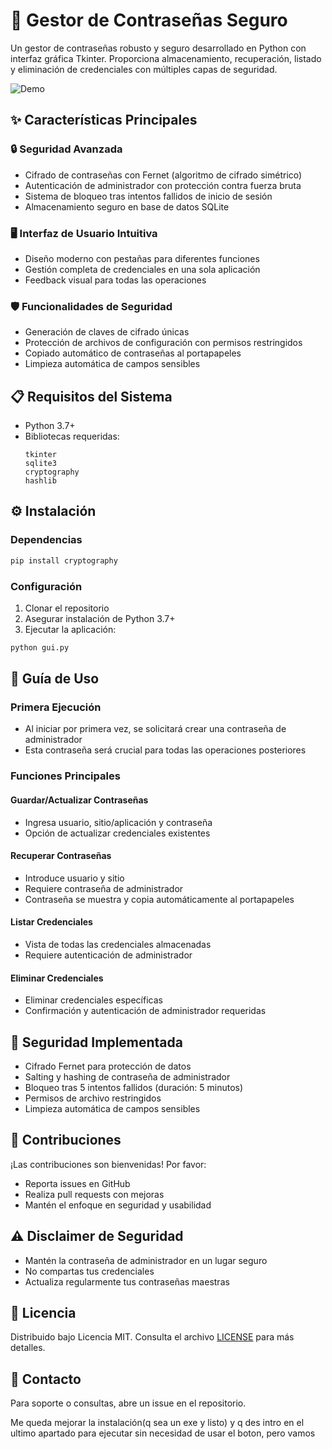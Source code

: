 # 🔐 Gestor de Contraseñas Seguro

Un gestor de contraseñas robusto y seguro desarrollado en Python con interfaz gráfica Tkinter. Proporciona almacenamiento, recuperación, listado y eliminación de credenciales con múltiples capas de seguridad.

![Demo](https://via.placeholder.com/800x400?text=Gestor+de+Contraseñas+Demo) <!-- Reemplaza con imagen real -->

## ✨ Características Principales

### 🔒 Seguridad Avanzada
- Cifrado de contraseñas con Fernet (algoritmo de cifrado simétrico)
- Autenticación de administrador con protección contra fuerza bruta
- Sistema de bloqueo tras intentos fallidos de inicio de sesión
- Almacenamiento seguro en base de datos SQLite

### 🖥️ Interfaz de Usuario Intuitiva
- Diseño moderno con pestañas para diferentes funciones
- Gestión completa de credenciales en una sola aplicación
- Feedback visual para todas las operaciones

### 🛡️ Funcionalidades de Seguridad
- Generación de claves de cifrado únicas
- Protección de archivos de configuración con permisos restringidos
- Copiado automático de contraseñas al portapapeles
- Limpieza automática de campos sensibles

## 📋 Requisitos del Sistema

- Python 3.7+
- Bibliotecas requeridas:
  ```
  tkinter
  sqlite3
  cryptography
  hashlib
  ```

## ⚙️ Instalación

### Dependencias
```bash
pip install cryptography
```

### Configuración
1. Clonar el repositorio
2. Asegurar instalación de Python 3.7+
3. Ejecutar la aplicación:
```bash
python gui.py
```

## 📖 Guía de Uso

### Primera Ejecución
- Al iniciar por primera vez, se solicitará crear una contraseña de administrador
- Esta contraseña será crucial para todas las operaciones posteriores

### Funciones Principales

#### Guardar/Actualizar Contraseñas
- Ingresa usuario, sitio/aplicación y contraseña
- Opción de actualizar credenciales existentes

#### Recuperar Contraseñas
- Introduce usuario y sitio
- Requiere contraseña de administrador
- Contraseña se muestra y copia automáticamente al portapapeles

#### Listar Credenciales
- Vista de todas las credenciales almacenadas
- Requiere autenticación de administrador

#### Eliminar Credenciales
- Eliminar credenciales específicas
- Confirmación y autenticación de administrador requeridas

## 🚨 Seguridad Implementada

- Cifrado Fernet para protección de datos
- Salting y hashing de contraseña de administrador
- Bloqueo tras 5 intentos fallidos (duración: 5 minutos)
- Permisos de archivo restringidos
- Limpieza automática de campos sensibles

## 🤝 Contribuciones

¡Las contribuciones son bienvenidas! Por favor:
- Reporta issues en GitHub
- Realiza pull requests con mejoras
- Mantén el enfoque en seguridad y usabilidad

## ⚠️ Disclaimer de Seguridad

- Mantén la contraseña de administrador en un lugar seguro
- No compartas tus credenciales
- Actualiza regularmente tus contraseñas maestras

## 📜 Licencia

Distribuido bajo Licencia MIT. Consulta el archivo [LICENSE](LICENSE) para más detalles.

## 📩 Contacto

Para soporte o consultas, abre un issue en el repositorio.



Me queda mejorar la instalación(q sea un exe y listo) y q des intro en el ultimo apartado para ejecutar sin necesidad de usar el boton, pero vamos
